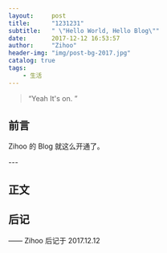 ```yaml
---
layout:     post
title:      "1231231"
subtitle:   " \"Hello World, Hello Blog\""
date:       2017-12-12 16:53:57
author:     "Zihoo"
header-img: "img/post-bg-2017.jpg"
catalog: true
tags:
    - 生活
---
```


> “Yeah It's on. ”


## 前言

Zihoo 的 Blog 就这么开通了。

<p id = "build"></p>
---

## 正文



## 后记



—— Zihoo 后记于 2017.12.12
